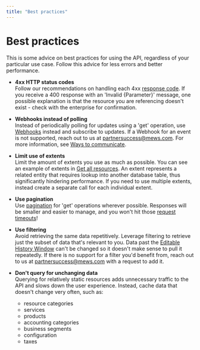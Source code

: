 ```yaml
---
title: "Best practices"
---
```


# Best practices

This is some advice on best practices for using the API, regardless of your particular use case. Follow this advice for less errors and better performance.

- **4xx HTTP status codes**<br>Follow our recommendations on handling each 4xx [response code](responses.md#response-codes).
If you receive a 400 response with an 'Invalid {Parameter}' message, one possible explanation is that the resource you are referencing doesn't exist - check with the enterprise for confirmation.

- **Webhooks instead of polling**<br>Instead of periodically polling for updates using a 'get' operation, use [Webhooks](../events/README.md) instead and subscribe to updates.
If a Webhook for an event is not supported, reach out to us at [partnersuccess@mews.com](mailto:partnersuccess@mews.com). For more information, see [Ways to communicate](../events/communicate.md).

- **Limit use of extents**<br>Limit the amount of extents you use as much as possible. You can see an example of extents in [Get all resources](../operations/resources.md#get-all-resources). An extent represents a related entity that requires lookup into another database table, thus significantly hindering performance. If you need to use multiple extents, instead create a separate call for each individual extent.

- **Use pagination**<br>Use [pagination](pagination.md) for 'get' operations wherever possible. Responses will be smaller and easier to manage, and you won't hit those [request timeouts](requests.md#request-timeouts)!

- **Use filtering**<br>Avoid retrieving the same data repetitively. Leverage filtering to retrieve just the subset of data that's relevant to you. Data past the [Editable History Window](https://help.mews.com/s/article/Mews-Glossary-for-Open-API-users?language=en_US#EditableHistoryWindow) can't be changed so it doesn't make sense to pull it repeatedly.
If there is no support for a filter you'd benefit from, reach out to us at [partnersuccess@mews.com](mailto:partnersuccess@mews.com) with a request to add it. 

- **Don't query for unchanging data**<br>Querying for relatively static resources adds unnecessary traffic to the API and slows down the user experience. Instead, cache data that doesn't change very often, such as:
  - resource categories
  - services
  - products
  - accounting categories
  - business segments
  - configuration
  - taxes
